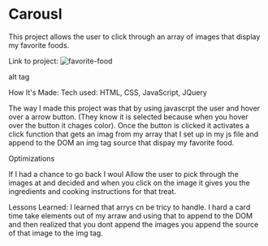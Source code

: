 # Carousl
This project allows the user to click through an array of images that display my favorite foods.

Link to project: ![favorite-food](https://user-images.githubusercontent.com/36242561/36992464-01cb168a-2079-11e8-9ce8-2c1471d0b1bb.PNG)

alt tag

How It's Made:
Tech used: HTML, CSS, JavaScript, JQuery

The way I made this project was that by using javascrpt the user and hover over a arrow button. (They know it is selected because when you hover over the button it chages color). Once the button is clicked it activates a click function that gets an imag from my array that I set up in my js file and append to the DOM an img tag source that dispay my favorite food.

Optimizations

If I had a chance to go back I woul Allow the user to pick through the images at and decided and when you click on the image it gives you the ingredients and cooking instructions for that treat.

Lessons Learned:
I learned that arrys cn be tricy to handle. I hard a card time take elements out of my arraw and using that to append to the DOM and then realized that you dont append the images you append the source of that image to the img tag.
